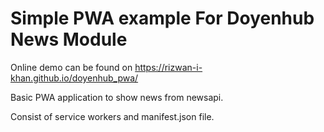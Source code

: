 # Simple PWA example For Doyenhub News Module 

Online demo can be found on https://rizwan-i-khan.github.io/doyenhub_pwa/

Basic PWA application to show news from newsapi.

Consist of service workers and manifest.json file.
